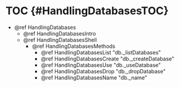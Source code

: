 TOC {#HandlingDatabasesTOC}
===========================

- @ref HandlingDatabases
  - @ref HandlingDatabasesIntro
  - @ref HandlingDatabasesShell
    - @ref HandlingDatabasesMethods
      - @ref HandlingDatabasesList "db._listDatabases"
      - @ref HandlingDatabasesCreate "db._createDatabase"
      - @ref HandlingDatabasesUse "db._useDatabase"
      - @ref HandlingDatabasesDrop "db._dropDatabase"
      - @ref HandlingDatabasesName "db._name"
